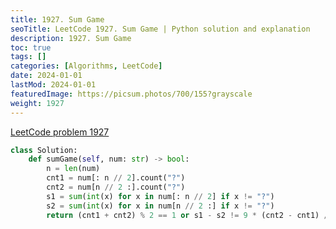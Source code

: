 ```yaml
---
title: 1927. Sum Game
seoTitle: LeetCode 1927. Sum Game | Python solution and explanation
description: 1927. Sum Game
toc: true
tags: []
categories: [Algorithms, LeetCode]
date: 2024-01-01
lastMod: 2024-01-01
featuredImage: https://picsum.photos/700/155?grayscale
weight: 1927
---
```


[LeetCode problem 1927](https://leetcode.com/problems/sum-game/)

```python
class Solution:
    def sumGame(self, num: str) -> bool:
        n = len(num)
        cnt1 = num[: n // 2].count("?")
        cnt2 = num[n // 2 :].count("?")
        s1 = sum(int(x) for x in num[: n // 2] if x != "?")
        s2 = sum(int(x) for x in num[n // 2 :] if x != "?")
        return (cnt1 + cnt2) % 2 == 1 or s1 - s2 != 9 * (cnt2 - cnt1) // 2

```
